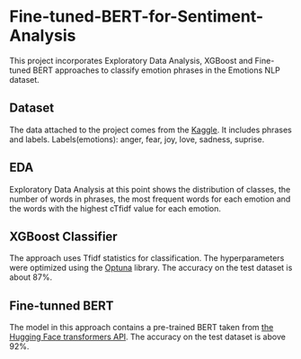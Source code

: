 # Fine-tuned-BERT-for-Sentiment-Analysis

This project incorporates Exploratory Data Analysis, XGBoost and Fine-tuned BERT approaches to classify emotion phrases in the Emotions NLP dataset.

## Dataset

The data attached to the project comes from the [Kaggle](https://www.kaggle.com/datasets/praveengovi/emotions-dataset-for-nlp?select=train.txt). It includes phrases and labels. Labels(emotions): anger, fear, joy, love, sadness, suprise.

## EDA

Exploratory Data Analysis at this point shows the distribution of classes, the number of words in phrases, the most frequent words for each emotion and the words with the highest cTfidf value for each emotion.

## XGBoost Classifier

The approach uses Tfidf statistics for classification. The hyperparameters were optimized using the [Optuna](https://optuna.org) library. The accuracy on the test dataset is about 87%.

## Fine-tunned BERT

The model in this approach contains a pre-trained BERT taken from [the Hugging Face transformers API](https://huggingface.co/docs/transformers/index). The accuracy on the test dataset is above 92%.
